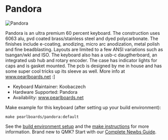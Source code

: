 # Pandora

![Pandora](https://i.imgur.com/fQRmwfOh.jpg)

Pandora is an ultra premium 60 percent keyboard. The construction uses 6063 alu,
pvd coated brass/stainless steel and dyed polycarbonate. The finishes include
e-coating, anodizing, micro arc anodization, metal polish and fine beadblasting.
Layouts are limited to a few ANSI variations such as tsangan/wkl and ISO. The
keyboard also has a usb-c daugtherboard, an integrated usb hub and rotary
encoder. The case has indicator lights for caps and is gasket mounted. The pcb
is designed by me in house and has some super cool tricks up its sleeve as well.
More info at www.pearlboards.net :]

* Keyboard Maintainer: Koobaczech
* Hardware Supported: Pandora
* Availability: www.pearlboards.net

Make example for this keyboard (after setting up your build environment):

    make pearlboards/pandora:default

See the [build environment setup](https://docs.qmk.fm/#/getting_started_build_tools) and the [make instructions](https://docs.qmk.fm/#/getting_started_make_guide) for more information. Brand new to QMK? Start with our [Complete Newbs Guide](https://docs.qmk.fm/#/newbs).
